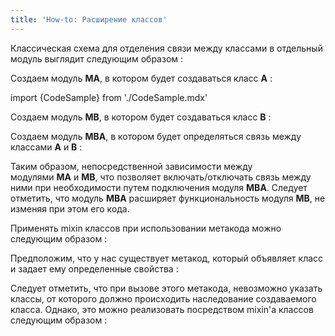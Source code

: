 ```yaml
---
title: 'How-to: Расширение классов'
---
```


Классическая схема для отделения связи между классами в отдельный модуль выглядит следующим образом :

Создаем модуль **MA**, в котором будет создаваться класс **A** :

import {CodeSample} from './CodeSample.mdx'

<CodeSample url="https://documentation.lsfusion.org/sample?file=UseCaseClassMA"/>

Создаем модуль **MB**, в котором будет создаваться класс **B** :

<CodeSample url="https://documentation.lsfusion.org/sample?file=UseCaseClassMB"/>

Создаем модуль **MBA**, в котором будет определяться связь между классами **A** и **B** :

<CodeSample url="https://documentation.lsfusion.org/sample?file=UseCaseClassMBA"/>

Таким образом, непосредственной зависимости между модулями **MA** и **MB**, что позволяет включать/отключать связь между ними при необходимости путем подключения модуля **MBA**. Следует отметить, что модуль **MBA** расширяет функциональность модуля **MB**, не изменяя при этом его кода.

Применять mixin классов при использовании метакода можно следующим образом :

Предположим, что у нас существует метакод, который объявляет класс и задает ему определенные свойства :

<CodeSample url="https://documentation.lsfusion.org/sample?file=UseCaseClassMyModule&block=define"/>

Следует отметить, что при вызове этого метакода, невозможно указать классы, от которого должно происходить наследование создаваемого класса. Однако, это можно реализовать посредством mixin'а классов следующим образом :

<CodeSample url="https://documentation.lsfusion.org/sample?file=UseCaseClassMyModule&block=implement"/>
